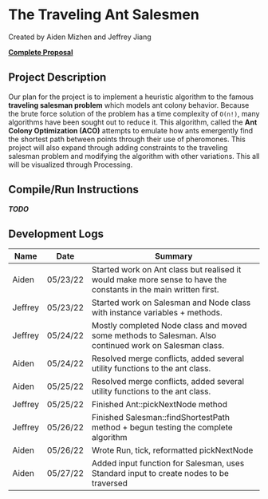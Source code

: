 # **The Traveling Ant Salesmen**

Created by Aiden Mizhen and Jeffrey Jiang

[**Complete
Proposal**](https://docs.google.com/document/d/1Vkc-bQuLZKICPwXoo_w7NjEORyUwMkhjVnNt5RsR-es/edit?usp=sharing)

## **Project Description**

Our plan for the project is to implement a heuristic algorithm to the famous **traveling salesman problem** which models
ant colony behavior. Because the brute force solution of the problem has a time complexity of `O(n!)`, many algorithms
have been sought out to reduce it. This algorithm, called the **Ant Colony Optimization (ACO)** attempts to emulate how
ants emergently find the shortest path between points through their use of pheromones. This project will also expand
through adding constraints to the traveling salesman problem and modifying the algorithm with other variations. This all
will be visualized through Processing.

## **Compile/Run Instructions**

***TODO***

## **Development Logs**


| Name    | Date     | Summary                                                                                                          |
|---------|----------|------------------------------------------------------------------------------------------------------------------|
| Aiden   | 05/23/22 | Started work on Ant class but realised it would make more sense to have the constants in the main written first. |
| Jeffrey | 05/23/22 | Started work on Salesman and Node class with instance variables + methods.                                       |
| Jeffrey | 05/24/22 | Mostly completed Node class and moved some methods to Salesman. Also continued work on Salesman class.           |
| Aiden   | 05/24/22 | Resolved merge conflicts, added several utility functions to the ant class.                                      |
| Aiden   | 05/25/22 | Resolved merge conflicts, added several utility functions to the ant class.                                      |
| Jeffrey | 05/25/22 | Finished Ant::pickNextNode method                                                                                |
| Jeffrey | 05/26/22 | Finished Salesman::findShortestPath method + begun testing the complete algorithm                                |
| Aiden   | 05/26/22 | Wrote Run, tick, reformatted pickNextNode                                                                        |
| Aiden   | 05/27/22 | Added input function for Salesman, uses Standard input to create nodes to be traversed                           |